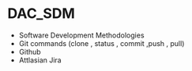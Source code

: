 # DAC_SDM

* Software Development Methodologies 
* Git commands (clone , status , commit ,push , pull)
* Github
* Attlasian Jira

